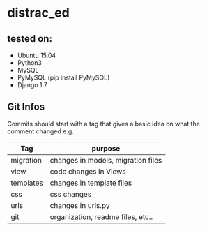 
distrac_ed
=========

tested on:
--------------
 - Ubuntu 15.04
 - Python3
 - MySQL
 - PyMySQL  (pip install PyMySQL)
 - Django 1.7

Git Infos
-----------
Commits should start with a tag that gives a basic idea on what the comment changed
e.g.

| Tag           | purpose |
| ------------- | --- |
| migration     | changes in models, migration files |
| view          | code changes in Views |
| templates     | changes in template files |
| css           | css changes |
| urls          | changes in urls.py |
| git           | organization, readme files, etc.. |

